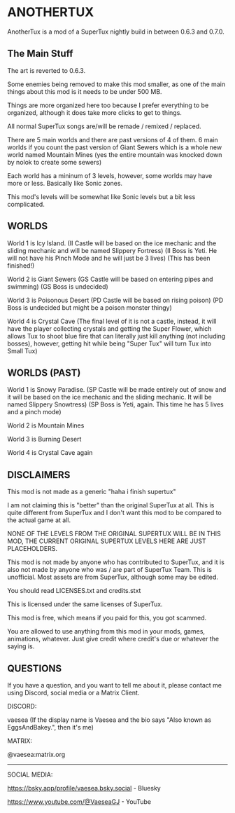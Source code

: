 # ANOTHERTUX

AnotherTux is a mod of a SuperTux nightly build in between 0.6.3 and 0.7.0.

## The Main Stuff

The art is reverted to 0.6.3.

Some enemies being removed to make this mod smaller, as one of the main things about this mod is it needs to be under 500 MB.

Things are more organized here too because I prefer everything to be organized, although it does take more clicks to get to things.

All normal SuperTux songs are/will be remade / remixed / replaced.

There are 5 main worlds and there are past versions of 4 of them. 6 main worlds if you count the past version of Giant Sewers which is a whole new world named Mountain Mines (yes the entire mountain was knocked down by nolok to create some sewers)

Each world has a mininum of 3 levels, however, some worlds may have more or less. Basically like Sonic zones.

This mod's levels will be somewhat like Sonic levels but a bit less complicated.

## WORLDS

World 1 is Icy Island. (II Castle will be based on the ice mechanic and the sliding mechanic and will be named Slippery Fortress) (II Boss is Yeti. He will not have his Pinch Mode and he will just be 3 lives) (This has been finished!)

World 2 is Giant Sewers (GS Castle will be based on entering pipes and swimming) (GS Boss is undecided)

World 3 is Poisonous Desert (PD Castle will be based on rising poison) (PD Boss is undecided but might be a poison monster thingy)

World 4 is Crystal Cave (The final level of it is not a castle, instead, it will have the player collecting crystals and getting the Super Flower, which allows Tux to shoot blue fire that can literally just kill anything (not including bosses), however, getting hit while being "Super Tux" will turn Tux into Small Tux)

## WORLDS (PAST)

World 1 is Snowy Paradise. (SP Castle will be made entirely out of snow and it will be based on the ice mechanic and the sliding mechanic. It will be named Slippery Snowtress) (SP Boss is Yeti, again. This time he has 5 lives and a pinch mode)

World 2 is Mountain Mines

World 3 is Burning Desert

World 4 is Crystal Cave again

## DISCLAIMERS

This mod is not made as a generic "haha i finish supertux"

I am not claiming this is "better" than the original SuperTux at all. This is quite different from SuperTux and I don't want this mod to be compared to the actual game at all.

NONE OF THE LEVELS FROM THE ORIGINAL SUPERTUX WILL BE IN THIS MOD, THE CURRENT ORIGINAL SUPERTUX LEVELS HERE ARE JUST PLACEHOLDERS.

This mod is not made by anyone who has contributed to SuperTux, and it is also not made by anyone who was / are part of SuperTux Team. This is unofficial. Most assets are from SuperTux, although some may be edited.

You should read LICENSES.txt and credits.stxt

This is licensed under the same licenses of SuperTux.

This mod is free, which means if you paid for this, you got scammed.

You are allowed to use anything from this mod in your mods, games, animations, whatever. Just give credit where credit's due or whatever the saying is.

## QUESTIONS

If you have a question, and you want to tell me about it, please contact me using Discord, social media or a Matrix Client.

DISCORD:

vaesea (If the display name is Vaesea and the bio says "Also known as EggsAndBakey.", then it's me)

MATRIX:

@vaesea:matrix.org

--------------------------------------------
SOCIAL MEDIA:

https://bsky.app/profile/vaesea.bsky.social - Bluesky

https://www.youtube.com/@VaeseaGJ - YouTube
